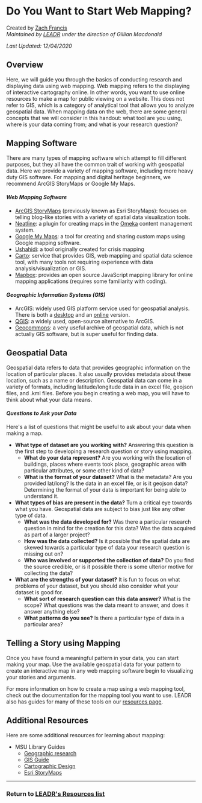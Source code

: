 # Do You Want to Start Web Mapping?
Created by [Zach Francis](https://redfeather.dev/)
<br>*Maintained by [LEADR](http://leadr.msu.edu/) under the direction of Gillian Macdonald*

*Last Updated: 12/04/2020*

## Overview
Here, we will guide you through the basics of conducting research and displaying data using web mapping. Web mapping refers to the displaying of interactive cartography online. In other words, you want to use online resources to make a map for public viewing on a website. This does not refer to GIS, which is a category of analytical tool that allows you to analyze geospatial data. When mapping data on the web, there are some general concepts that we will consider in this handout: what tool are you using, where is your data coming from; and what is your research question?

## Mapping Software
There are many types of mapping software which attempt to fill different purposes, but they all have the common trait of working with geospatial data. Here we provide a variety of mapping software, including more heavy duty GIS software. For mapping and digital heritage beginners, we recommend ArcGIS StoryMaps or Google My Maps.

#### *Web Mapping Software*
- [ArcGIS StoryMaps](https://storymaps.arcgis.com/?) (previously known as Esri StoryMaps): focuses on telling blog-like stories with a variety of spatial data visualization tools.
- [Neatline](https://leadr-msu.github.io/neatline/): a plugin for creating maps in the [Omeka](https://leadr-msu.github.io/omeka/) content management system.
- [Google My Maps](https://www.google.com/maps/about/mymaps/): a tool for creating and sharing custom maps using Google mapping software.
- [Ushahidi](https://www.ushahidi.com/): a tool originally created for crisis mapping
- [Carto](https://leadr-msu.github.io/hst251-geospatialdata/): service that provides GIS, web mapping and spatial data science tool, with many tools not requiring experience with data analysis/visualization or GIS.
-  [Mapbox](https://www.mapbox.com/): provides an open source JavaScript mapping library  for online mapping applications (requires some familiarity with coding).

#### *Geographic Information Systems (GIS)*
- ArcGIS: widely used GIS platform service used for geospatial analysis. There is both a [desktop](https://desktop.arcgis.com/en/) and an [online](https://www.arcgis.com/index.html) version.
- [QGIS](https://www.qgis.org/en/site/): a widely used, open-source alternative to ArcGIS.
- [Geocommons](http://geocommons.com/): a very useful archive of geospatial data, which is not actually GIS software, but is super useful for finding data.

## Geospatial Data
Geospatial data refers to data that provides geographic information on the location of particular places. It also usually provides metadata about these location, such as a name or description. Geospatial data can come in a variety of formats, including latitude/longitude data in an excel file, geojson files, and .kml files. Before you begin creating a web map, you will have to think about what your data means.

#### *Questions to Ask your Data*
Here's a list of questions that might be useful to ask about your data when making a map.
- **What type of dataset are you working with?** Answering this question is the first step to developing a research question or story using mapping.
  - **What do your data represent?** Are you working with the location of buildings, places where events took place, geographic areas with particular attributes, or some other kind of data?
  - **What is the format of your dataset?** What is the metadata? Are you provided lat/long? Is the data in an excel file, or is it geojson data? Determining the format of your data is important for being able to understand it.
- **What types of bias are present in the data?** Turn a critical eye towards what you have. Geospatial data are subject to bias just like any other type of data.
  - **What was the data developed for?** Was there a particular research question in mind for the creation for this data? Was the data acquired as part of a larger project?
  - **How was the data collected?** Is it possible that the spatial data are skewed towards a particular type of data your research question is missing out on?
  - **Who was involved or supported the collection of data?** Do you find the source credible, or is it possible there is some ulterior motive for collecting the data?
- **What are the strengths of your dataset?** It is fun to focus on what problems of your dataset, but you should also consider what your dataset is good for.
  - **What sort of research question can this data answer?** What is the scope? What questions was the data meant to answer, and does it answer anything else?
  - **What patterns do you see?** Is there a particular type of data in a particular area?

## Telling a Story using Mapping
Once you have found a meaningful pattern in your data, you can start making your map. Use the available geospatial data for your pattern to create an interactive map in any web mapping software begin to visualizing your stories and arguments.

For more information on how to create a map using a web mapping tool, check out the documentation for the mapping tool you want to use. LEADR also has guides for many of these tools on our [resources page](https://leadr-msu.github.io//).

## Additional Resources
Here are some additional resources for learning about mapping:
- MSU Library Guides
  - [Geographic research](https://libguides.lib.msu.edu/geography)
  - [GIS Guide](https://libguides.lib.msu.edu/gis)
  - [Cartographic Design](https://libguides.lib.msu.edu/cartodesign)
  - [Esri StoryMaps](https://libguides.lib.msu.edu/storymaps)

-----
### Return to [LEADR's Resources list](https://leadr-msu.github.io/)
